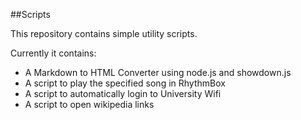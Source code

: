 ##Scripts

This repository contains simple utility scripts.

Currently it contains:

* A Markdown to HTML Converter using node.js and showdown.js
* A script to play the specified song in RhythmBox
* A script to automatically login to University Wifi
* A script to open wikipedia links